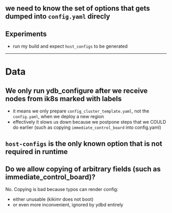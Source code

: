 




## we need to know the set of options that gets dumped into `config.yaml` direcly





## Experiments

- run my build and expect `host_configs` to be generated

---

# Data

## We only run ydb_configure after we receive nodes from ik8s marked with labels

- it means we only prepare `config_cluster_template.yaml`, not the `config.yaml`, when we deploy a new region
- effectively it slows us down because we postpone steps that we COULD do earlier (such as copying `immediate_control_board` into config.yaml)

## `host-configs` is the only known option that is not required in runtime


## Do we allow copying of arbitrary fields (such as immediate_control_board)?

No. Copying is bad because typos can render config:
- either unusable (kikimr does not boot)
- or even more inconvenient, ignored by ydbd entirely
